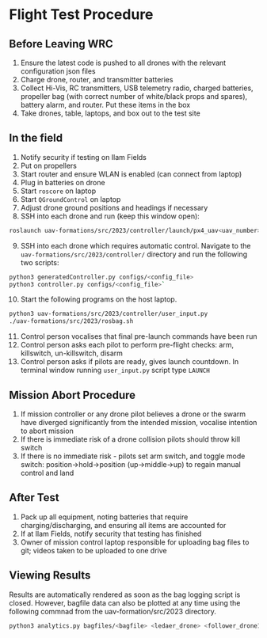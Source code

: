 # Flight Test Procedure
## Before Leaving WRC
1. Ensure the latest code is pushed to all drones with the relevant configuration json files
2. Charge drone, router, and transmitter batteries
3. Collect Hi-Vis, RC transmitters, USB telemetry radio, charged batteries, propeller bag (with correct number of white/black props and spares), battery alarm, and router. Put these items in the box
4. Take drones, table, laptops, and box out to the test site

## In the field
1. Notify security if testing on Ilam Fields
2. Put on propellers 
3. Start router and ensure WLAN is enabled (can connect from laptop)
4. Plug in batteries on drone
5. Start `roscore` on laptop
6. Start `QGroundControl` on laptop
7. Adjust drone ground positions and headings if necessary
8. SSH into each drone and run (keep this window open):
```bash
roslaunch uav-formations/src/2023/controller/launch/px4_uav<uav_number>.launch
```
9. SSH into each drone which requires automatic control. Navigate to the `uav-formations/src/2023/controller/` directory and run the following two scripts: 
```bash
python3 generatedController.py configs/<config_file>
python3 controller.py configs/<config_file>`
```
10. Start the following programs on the host laptop. 
```bash
python3 uav-formations/src/2023/controller/user_input.py
./uav-formations/src/2023/rosbag.sh
```
11. Control person vocalises that final pre-launch commands have been run
12. Control person asks each pilot to perform pre-flight checks: arm, killswitch, un-killswitch, disarm
13. Control person asks if pilots are ready, gives launch countdown. In terminal window running `user_input.py` script type `LAUNCH`

## Mission Abort Procedure
1. If mission controller or any drone pilot believes a drone or the swarm have diverged significantly from the intended mission, vocalise intention to abort mission
2. If there is immediate risk of a drone collision pilots should throw kill switch
3. If there is no immediate risk - pilots set arm switch, and toggle mode switch: position->hold->position (up->middle->up) to regain manual control and land

## After Test
1. Pack up all equipment, noting batteries that require charging/discharging, and ensuring all items are accounted for
2. If at Ilam Fields, notify security that testing has finished
3. Owner of mission control laptop responsible for uploading bag files to git; videos taken to be uploaded to one drive 

## Viewing Results

Results are automatically rendered as soon as the bag logging script is closed. However, bagfile data can also be plotted at any time using the following commnad from the uav-formation/src/2023 directory.

```bash
python3 analytics.py bagfiles/<bagfile> <ledaer_drone> <follower_drone1> ... <follower_droneN>
```
